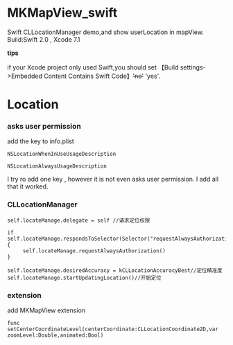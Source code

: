 # MKMapView_swift
Swift CLLocationManager demo,and show userLocation in mapView.
Build:Swift 2.0 , Xcode 7.1

**tips**

if your Xcode project only used Swift,you should set 【Build settings->Embedded Content Contains Swift Code】~~'no'~~ 'yes'.

# Location
### asks user permission
add the key to info.plist

```objc
NSLocationWhenInUseUsageDescription
```

```objc
NSLocationAlwaysUsageDescription
```

I try ro add one key ,  however it is not even asks user permission. I add all that it worked.

### CLLocationManager

```objc
self.locateManage.delegate = self //请求定位权限

if self.locateManage.respondsToSelector(Selector("requestAlwaysAuthorization")) {
     self.locateManage.requestAlwaysAuthorization()
}
        
self.locateManage.desiredAccuracy = kCLLocationAccuracyBest//定位精准度
self.locateManage.startUpdatingLocation()//开始定位
```
### extension
add MKMapView extension
```objc
func setCenterCoordinateLevel(centerCoordinate:CLLocationCoordinate2D,var zoomLevel:Double,animated:Bool) 
```
